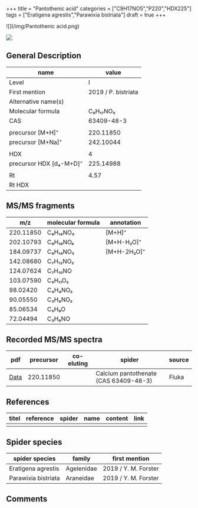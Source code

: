 +++
title = "Pantothenic acid"
categories = ["C9H17NO5","P220","HDX225"]
tags = ["Eratigena agrestis","Parawixia bistriata"]
draft = true
+++

![](/img/Pantothenic acid.png)

![](/img_MSMS/220_Pantothenic_acid.png)

## General Description

| name                    | value               |
|-------------------------|---------------------|
| Level                   | I                   |
| First mention           | 2019 / P. bistriata |
| Alternative name(s)     |                     |
| Molecular formula       | C₉H₁₇NO₅            |
| CAS                     | 63409-48-3          |
|                         |                     |
| precursor [M+H]⁺        | 220.11850           |
| precursor [M+Na]⁺       | 242.10044           |
|                         |                     |
| HDX                     | 4                   |
| precursor HDX [d₄-M+D]⁺ | 225.14988           |
|                         |                     |
| Rt                      | 4.57                |
| Rt HDX                  |                     |

## MS/MS fragments

| m/z       | molecular formula | annotation  |
|-----------|-------------------|-------------|
| 220.11850 | C₉H₁₈NO₅          | [M+H]⁺      |
| 202.10793 | C₉H₁₆NO₄          | [M+H-H₂O]⁺  |
| 184.09737 | C₉H₁₄NO₃          | [M+H-2H₂O]⁺ |
| 142.08680 | C₇H₁₂NO₂          |             |
| 124.07624 | C₇H₁₀NO           |             |
| 103.07590 | C₅H₁₁O₂           |             |
| 98.02420  | C₄H₄NO₂           |             |
| 90.05550  | C₃H₈NO₂           |             |
| 85.06534  | C₅H₉O             |             |
| 72.04494  | C₃H₆NO            |             |

## Recorded MS/MS spectra

| pdf                                        | precursor | co-eluting | spider                                | source |
|--------------------------------------------|-----------|------------|---------------------------------------|--------|
| [Data](/pdf/220_Pantothenic-acid_4-57.pdf) | 220.11850 |            | Calcium pantothenate (CAS 63409-48-3) | Fluka  |

## References

| titel | reference | spider | name | content | link |
|-------|-----------|--------|------|---------|------|
|       |           |        |      |         |      |

## Spider species

| spider species      | family     | first mention        |
|---------------------|------------|----------------------|
| Eratigena agrestis  | Agelenidae | 2019 / Y. M. Forster |
| Parawixia bistriata | Araneidae  | 2019 / Y. M. Forster |

## Comments